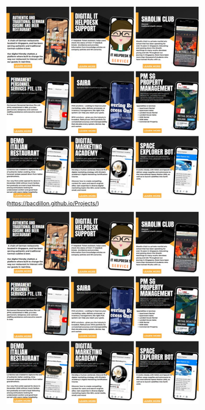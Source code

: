 ![alt_text](https://github.com/bacdillon/Projects/blob/main/projects.jpg)(https://bacdillon.github.io/Projects/)

  [![IMAGE ALT TEXT HERE](https://github.com/bacdillon/Projects/blob/main/projects.jpg)](https://bacdillon.github.io/Projects/)

